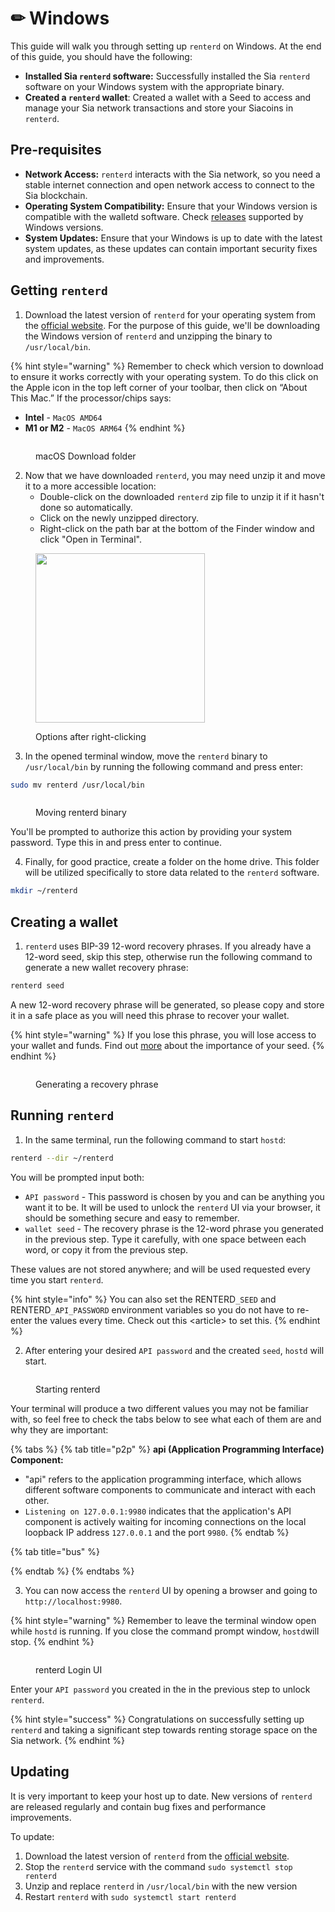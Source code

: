 # ✏ Windows

This guide will walk you through setting up `renterd` on Windows. At the end of this guide, you should have the following:

* **Installed Sia `renterd` software:** Successfully installed the Sia `renterd` software on your Windows system with the appropriate binary.
* **Created a `renterd` wallet**: Created a wallet with a Seed to access and manage your Sia network transactions and store your Siacoins in `renterd`.

## Pre-requisites

* **Network Access:** `renterd` interacts with the Sia network, so you need a stable internet connection and open network access to connect to the Sia blockchain.
* **Operating System Compatibility:** Ensure that your Windows version is compatible with the walletd software. Check [releases](../../miscellaneous/releases.md) supported by Windows versions.
* **System Updates:** Ensure that your Windows is up to date with the latest system updates, as these updates can contain important security fixes and improvements.

## Getting `renterd`

1. Download the latest version of `renterd` for your operating system from the [official website](https://sia.tech/software/renterd). For the purpose of this guide, we'll be downloading the Windows version of `renterd` and unzipping the binary to `/usr/local/bin`.

{% hint style="warning" %}
Remember to check which version to download to ensure it works correctly with your operating system. To do this click on the Apple icon in the top left corner of your toolbar, then click on “About This Mac.” If the processor/chips says:

* **Intel** - `MacOS AMD64`
* **M1 or M2** - `MacOS ARM64`
{% endhint %}

<figure><img src="../../.gitbook/assets/renter_1.png" alt=""><figcaption><p>macOS Download folder</p></figcaption></figure>

2. Now that we have downloaded `renterd`, you may need unzip it and move it to a more accessible location:
   * Double-click on the downloaded `renterd` zip file to unzip it if it hasn't done so automatically.
   * Click on the newly unzipped directory.
   * Right-click on the path bar at the bottom of the Finder window and click "Open in Terminal".

<figure><img src="../../.gitbook/assets/option.png" alt="" width="271"><figcaption><p>Options after right-clicking</p></figcaption></figure>

3. In the opened terminal window, move the `renterd` binary to `/usr/local/bin` by running the following command and press enter:

```bash
sudo mv renterd /usr/local/bin
```

<figure><img src="../../.gitbook/assets/renterd_2.png" alt=""><figcaption><p>Moving renterd binary</p></figcaption></figure>

You'll be prompted to authorize this action by providing your system password. Type this in and press enter to continue.

4. Finally, for good practice, create a folder on the home drive. This folder will be utilized specifically to store data related to the `renterd` software.

```bash
mkdir ~/renterd
```

## Creating a wallet

1. `renterd` uses BIP-39 12-word recovery phrases. If you already have a 12-word seed, skip this step, otherwise run the following command to generate a new wallet recovery phrase:

```bash
renterd seed
```

A new 12-word recovery phrase will be generated, so please copy and store it in a safe place as you will need this phrase to recover your wallet.&#x20;

{% hint style="warning" %}
If you lose this phrase, you will lose access to your wallet and funds. Find out [more](../../get-started-with-sia/the-importance-of-your-seed.md) about  the importance of your seed.
{% endhint %}

<figure><img src="../../.gitbook/assets/renterd_3.png" alt=""><figcaption><p>Generating a recovery phrase</p></figcaption></figure>

## Running `renterd`

1. In the same terminal, run the following command to start `hostd`:

```bash
renterd --dir ~/renterd
```

You will be prompted input both:

* `API password` - This password is chosen by you and can be anything you want it to be. It will be used to unlock the `renterd` UI via your browser, it should be something secure and easy to remember.
* `wallet seed` - The recovery phrase is the 12-word phrase you generated in the previous step. Type it carefully, with one space between each word, or copy it from the previous step.

These values are not stored anywhere; and will be used requested every time you start `renterd`.

{% hint style="info" %}
You can also set the RENTERD`_SEED` and RENTERD`_API_PASSWORD` environment variables so you do not have to re-enter the values every time. Check out this \<article> to set this.
{% endhint %}

2. After entering your desired `API password` and the created `seed`, `hostd` will start.&#x20;

<figure><img src="../../.gitbook/assets/renterd_4.png" alt=""><figcaption><p>Starting renterd</p></figcaption></figure>

Your terminal will produce a two different values you may not be familiar with, so feel free to check the tabs below to see what each of them are and why they are important:

{% tabs %}
{% tab title="p2p" %}
**api (Application Programming Interface) Component:**

* "api" refers to the application programming interface, which allows different software components to communicate and interact with each other.
* `Listening on 127.0.0.1:9980` indicates that the application's API component is actively waiting for incoming connections on the local loopback IP address `127.0.0.1` and the port `9980`.
{% endtab %}

{% tab title="bus" %}

{% endtab %}
{% endtabs %}

3. &#x20;You can now access the `renterd` UI by opening a browser and going to `http://localhost:9980`.&#x20;

{% hint style="warning" %}
Remember to leave the terminal window open while `hostd` is running. If you close the command prompt window, `hostd`will stop.
{% endhint %}



<figure><img src="../../.gitbook/assets/renterd_5.png" alt=""><figcaption><p>renterd Login UI</p></figcaption></figure>

Enter your `API password` you created in the in the previous step to unlock `renterd`.

{% hint style="success" %}
Congratulations on successfully setting up `renterd` and taking a significant step towards renting storage space on the Sia network.
{% endhint %}

## Updating

It is very important to keep your host up to date. New versions of `renterd` are released regularly and contain bug fixes and performance improvements.

To update:

1. Download the latest version of `renterd` from the [official website](https://sia.tech/software/renterd).
2. Stop the `renterd` service with the command `sudo systemctl stop renterd`
3. Unzip and replace `renterd` in `/usr/local/bin` with the new version
4. Restart `renterd` with `sudo systemctl start renterd`
